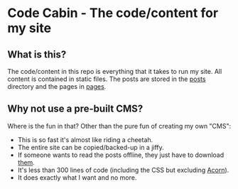 # Code Cabin - The code/content for my site

## What is this?

The code/content in this repo is everything that it takes to run my site. All content is contained in static files. The posts are stored in the [posts](/skrat19/codecabin/tree/master/posts/) directory and the pages in [pages](/skrat19/codecabin/tree/master/pages/).

## Why not use a pre-built CMS?

Where is the fun in that? Other than the pure fun of creating my own "CMS":

 * This is so fast it's almost like riding a cheetah.
 * The entire site can be copied/backed-up in a jiffy.
 * If someone wants to read the posts offline, they just have to download [them](/skrat19/codecabin/tree/master/posts/).
 * It's less than 300 lines of code (including the CSS but excluding [Acorn](/skrat19/codecabin/tree/master/app/acorn.php)).
 * It does exactly what I want and no more.
